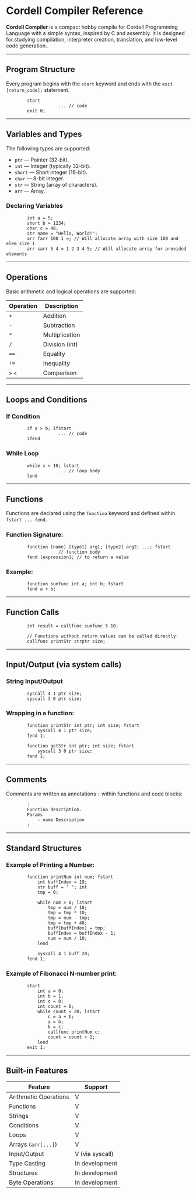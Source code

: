 # Cordell Compiler Reference

**Cordell Compiler** is a compact hobby compile for Cordell Programming Language with a simple syntax, inspired by C and assembly. It is designed for studying compilation, interpreter creation, translation, and low-level code generation.

---

## Program Structure

Every program begins with the `start` keyword and ends with the `exit [return_code];` statement.

            start 
                        ... // code 
            exit 0;

---

## Variables and Types

The following types are supported:

- `ptr` — Pointer (32-bit).
- `int` — Integer (typically 32-bit).
- `short` — Short integer (16-bit).
- `char` — 8-bit integer.
- `str` — String (array of characters).
- `arr` — Array.

### Declaring Variables

            int a = 5;
            short b = 1234;
            char c = 48;
            str name = "Hello, World!";
            arr farr 100 1 =; // Will allocate array with size 100 and elem size 1
            arr sarr 5 4 = 1 2 3 4 5; // Will allocate array for provided elements

---

## Operations

Basic arithmetic and logical operations are supported:

| Operation | Description         |
|-----------|---------------------|
| `+`       | Addition            |
| `-`       | Subtraction         |
| `*`       | Multiplication      |
| `/`       | Division (int)      |
| `==`      | Equality            |
| `!=`      | Inequality          |
| `>` `<`   | Comparison          |

---

## Loops and Conditions

### If Condition

            if a > b; ifstart 
                        ... // code 
            ifend

### While Loop

            while x < 10; lstart 
                        ... // loop body 
            lend

---

## Functions

Functions are declared using the `function` keyword and defined within `fstart ... fend`.

### Function Signature:
            function [name] [type1] arg1; [type2] arg2; ...; fstart 
                        // function body 
            fend [expression]; // to return a value

### Example:

            function sumfunc int a; int b; fstart 
            fend a + b;

---

## Function Calls

            int result = callfunc sumfunc 5 10;
            
            // Functions without return values can be called directly:
            callfunc printStr strptr size;

---

## Input/Output (via system calls)

### String Input/Output

            syscall 4 1 ptr size;
            syscall 3 0 ptr size;


### Wrapping in a function:

            function printStr int ptr; int size; fstart 
                syscall 4 1 ptr size; 
            fend 1;
            
            function getStr int ptr; int size; fstart 
                syscall 3 0 ptr size; 
            fend 1;

---

## Comments

Comments are written as annotations `:` within functions and code blocks:

            :
            Function description.
            Params
                - name Description
            :

---

## Standard Structures

### Example of Printing a Number:

            function printNum int num; fstart 
                int buffIndex = 19; 
                str buff = " "; int 
                tmp = 0; 
            
                while num > 0; lstart 
                    tmp = num / 10; 
                    tmp = tmp * 10; 
                    tmp = num - tmp; 
                    tmp = tmp + 48;
                    buff[buffIndex] = tmp;
                    buffIndex = buffIndex - 1;
                    num = num / 10;
                lend
            
                syscall 4 1 buff 20;
            fend 1;

### Example of Fibonacci N-number print:

            start
                int a = 0;
                int b = 1;
                int c = 0;
                int count = 0;
                while count < 20; lstart
                    c = a + b;
                    a = b;
                    b = c;
                    callfunc printNum c;
                    count = count + 1;
                lend
            exit 1;

---

## Built-in Features

| Feature               | Support |
|-----------------------|---------|
| Arithmetic Operations | V       |
| Functions             | V       |
| Strings               | V       |
| Conditions            | V       |
| Loops                 | V       |
| Arrays (`arr[...]`)   | V       |
| Input/Output          | V (via syscall) |
| Type Casting          | In development  |
| Structures            | In development  |
| Byte Operations       | In development  |
